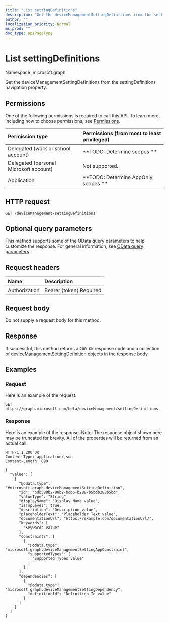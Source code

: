 ```yaml
---
title: "List settingDefinitions"
description: "Get the deviceManagementSettingDefinitions from the settingDefinitions navigation property."
author: ""
localization_priority: Normal
ms.prod: ""
doc_type: apiPageType
---
```


# List settingDefinitions

Namespace: microsoft.graph

Get the deviceManagementSettingDefinitions from the settingDefinitions navigation property.

## Permissions
One of the following permissions is required to call this API. To learn more, including how to choose permissions, see [Permissions](/concepts/permissions-reference.md).

|Permission type|Permissions (from most to least privileged)|
|:---|:---|
|Delegated (work or school account)|**TODO: Determine scopes **|
|Delegated (personal Microsoft account)|Not supported.|
|Application|**TODO: Determine AppOnly scopes **|

## HTTP request
<!-- {
  "blockType": "ignored"
}
-->
``` http
GET /deviceManagement/settingDefinitions
```

## Optional query parameters
This method supports some of the OData query parameters to help customize the response. For general information, see [OData query parameters](/graph/query-parameters).

## Request headers
|Name|Description|
|:---|:---|
|Authorization|Bearer {token}.Required|

## Request body
Do not supply a request body for this method.

## Response
If successful, this method returns a `200 OK` response code and a collection of [deviceManagementSettingDefinition](../resources/devicemanagementsettingdefinition.md) objects in the response body.

## Examples

### Request
Here is an example of the request.
<!-- {
  "blockType": "request",
  "name": "get_devicemanagementsettingdefinition"
}
-->
``` http
GET https://graph.microsoft.com/beta/deviceManagement/settingDefinitions
```

### Response
Here is an example of the response. Note: The response object shown here may be truncated for brevity. All of the properties will be returned from an actual call.
<!-- {
  "blockType": "response",
  "truncated": true,
  "@odata.type": "collection(microsoft.graph.devicemanagementsettingdefinition)"
}
-->
``` http
HTTP/1.1 200 OK
Content-Type: application/json
Content-Length: 890

{
  "value": [
    {
      "@odata.type": "#microsoft.graph.deviceManagementSettingDefinition",
      "id": "bdb588b2-88b2-bdb5-b288-b5bdb288b5bd",
      "valueType": "String",
      "displayName": "Display Name value",
      "isTopLevel": true,
      "description": "Description value",
      "placeholderText": "Placeholder Text value",
      "documentationUrl": "https://example.com/documentationUrl/",
      "keywords": [
        "Keywords value"
      ],
      "constraints": [
        {
          "@odata.type": "microsoft.graph.deviceManagementSettingAppConstraint",
          "supportedTypes": [
            "Supported Types value"
          ]
        }
      ],
      "dependencies": [
        {
          "@odata.type": "microsoft.graph.deviceManagementSettingDependency",
          "definitionId": "Definition Id value"
        }
      ]
    }
  ]
}
```

